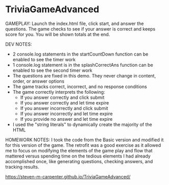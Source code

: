 # TriviaGameAdvanced

GAMEPLAY:
     Launch the index.html file, click start, and answer the questions.  The game checks 
     to see if your answer is correct and keeps score for you.  You will be shown totals
     at the end. 

DEV NOTES:
  -  2 console.log statements in the startCountDown function can be enabled to see the timer work
  -  1 console.log statement is in the splashCorrectAns function can be enabled to see the second timer work
  -  The questions are fixed in this demo.  They never change in content, order, or answer options   
  -  The game tracks correct, incorrect, and no response conditions
  -  The game correctly interprets the following:
        -  If you answer correctly and click submit
        -  If you answer correctly and let time expire
        -  If you answer incorrectly and click submit
        -  If you answer incorrectly and let time expire
        -  If you provide no answer and let time expire
  -  I used the "string literals" to dynamically create the majority of the HTML

HOMEWORK NOTES:
     I took the code from the Basic version and modified it for this version of the game.  The retrofit was a
     good exercise as it allowed me to focus on modifying the elements of the game play and flow that mattered 
     versus spending time on the tedious elements I had already accomplished once, like generating questions, 
     checking answers, and tracking results.  

https://steven-m-carpenter.github.io/TriviaGameAdvanced/ 

